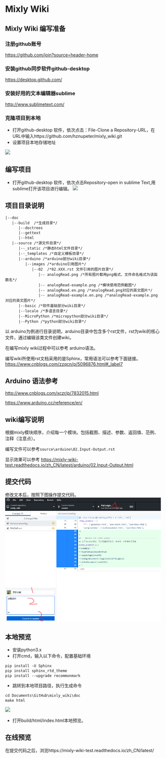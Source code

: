 # Mixly Wiki 

## Mixly Wiki 编写准备

### 注册github账号
https://github.com/join?source=header-home

### 安装github同步软件github-desktop 
https://desktop.github.com/

### 安装好用的文本编辑器sublime
http://www.sublimetext.com/

### 克隆项目到本地
* 打开github-desktop 软件，依次点击：File-Clone a Repository-URL，在URL中输入https://github.com/hznupeter/mixly_wiki.git
* 设置项目本地存储地址

![](images/clone_repo.png)

## 编写项目
* 打开github-desktop 软件，依次点击Repository-open in sublime Text,用sublime打开该项目进行编辑。
![](images/sublime.png)

## 项目目录说明
```
|--doc
   |--build  /*生成目录*/
      |--doctrees
      |--gettext
      |--html
   |--source /*源文件目录*/
      |--_static /*静态html文件目录*/
      |--_templates /*自定义模板目录*/
      |--arduino /*arduino部分wiki目录*/
         |--images /*arduino引用图片*/
            |--02  /*02.XXX.rst 文件引用的图片目录*/
               |-- analogRead.png /*所有图片都用png格式，文件命名格式为该函数名*/
               |-- analogRead-example.png /*模块使用范例截图*/
               |-- analogRead.en.png /*analogRead.png对应的英文图片*/
               |-- analogRead-example.en.png /*analogRead-example.png对应的英文图片*/
      |--basic /*软件基础部分wiki目录*/
      |--locale /*多语言目录*/
      |--MicroPython /*micropython部分wiki目录*/
      |--Python /*python部分wiki目录*/

```
以 arduino为例进行目录说明，arduino目录中包含多个rst文件，rst为wiki的核心文件，通过编辑该类文件创建wiki。

在编写mixly wiki过程中可以参考 arduino语法。

编写wiki所使用rst文档采用的是Sphinx，常用语法可以参考下面链接。https://www.cnblogs.com/zzqcn/p/5096876.html#_label7
## Arduino 语法参考
http://www.cnblogs.com/xczr/p/7832015.html

https://www.arduino.cc/reference/en/


## wiki编写说明
根据mixly模块顺序，介绍每一个模块。包括截图、描述、参数、返回值、范例、注释（注意点）。

编写文件可以参考```source\arduino\02.Input-Output.rst```

显示效果可以参考 https://mixly-wiki-test.readthedocs.io/zh_CN/latest/arduino/02.Input-Output.html

## 提交代码

修改文本后，按照下图操作提交代码。
![](images/commit.png)

## 本地预览
* 安装python3.x
* 打开cmd，输入以下命令，配置基础环境
```
pip install -U Sphinx
pip install sphinx_rtd_theme
pip install --upgrade recommonmark
```
* 跳转到本地项目路径，执行生成命令
```
cd Documents\GitHub\mixly_wiki\doc
make html
```
![](images/cmd.png)
* 打开build/html/index.html本地预览。

## 在线预览
在提交代码之后，浏览https://mixly-wiki-test.readthedocs.io/zh_CN/latest/
